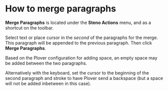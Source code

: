 # How to merge paragraphs

**Merge Paragraphs** is located under the **Steno Actions** menu, and as a shortcut on the toolbar.

Select text or place cursor in the *second* of the paragraphs for the merge. This paragraph will be appended to the previous paragraph. Then click **Merge Paragraphs**. 

Based on the Plover configuration for adding space, an empty space may be added between the two paragraphs. 

Alternatively with the keyboard, set the cursor to the beginning of the second paragraph and stroke to have Plover send a backspace (but a space will not be added inbetween in this case).